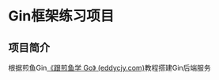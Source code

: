 # Gin框架练习项目

## 项目简介

根据煎鱼Gin[《跟煎鱼学 Go》 (eddycjy.com)](https://eddycjy.com/go-categories/)教程搭建Gin后端服务
